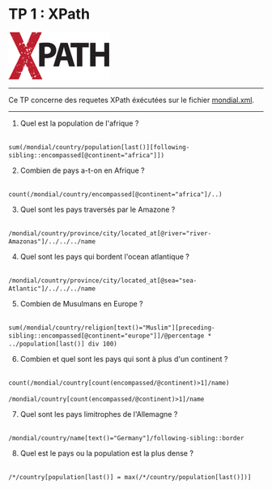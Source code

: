 # TP 1 **: XPath**

![XPath](XPath.png)

---

Ce TP concerne des requetes XPath éxécutées sur le fichier [mondial.xml](https://www.dbis.informatik.uni-goettingen.de/Mondial/mondial.xml).

---

1. Quel est la population de l'afrique ?

```XPath

sum(/mondial/country/population[last()][following-sibling::encompassed[@continent="africa"]])

```
2. Combien de pays a-t-on en Afrique ?

```XPath

count(/mondial/country/encompassed[@continent="africa"]/..)

```

3. Quel sont les pays traversés par le Amazone ?

```XPath

/mondial/country/province/city/located_at[@river="river-Amazonas"]/../../../name

```

4. Quel sont les pays qui bordent l'ocean atlantique ?

```XPath

/mondial/country/province/city/located_at[@sea="sea-Atlantic"]/../../../name

```

5. Combien de Musulmans en Europe ?

```XPath

sum(/mondial/country/religion[text()="Muslim"][preceding-sibling::encompassed[@continent="europe"]]/@percentage * ../population[last()] div 100)

```

6. Combien et quel sont les pays qui sont à plus d'un continent ?

```XPath

count(/mondial/country[count(encompassed/@continent)>1]/name)

/mondial/country[count(encompassed/@continent)>1]/name

```

7. Quel sont les pays limitrophes de l'Allemagne ?

```XPath

/mondial/country/name[text()="Germany"]/following-sibling::border

```

8. Quel est le pays ou la population est la plus dense ?

```XPath

/*/country[population[last()] = max(/*/country/population[last()])]

```
